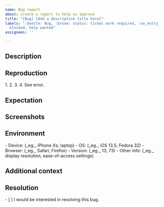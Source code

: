 ```yaml
---
name: Bug report
about: Create a report to help us improve
title: "[Bug] [Add a descriptive title here]"
labels: ":beetle: Bug, :broom: status: ticket work required, :no_entry_sign: status:
  blocked, help wanted"
assignees: ''

---
```


<h2> Description </h2>
<!-- Concisely describe the bug. -->

<h2> Reproduction </h2>
<!-- Provide detailed steps to reproduce the bug -->
1. <!-- Step 1 ... -->
2. <!-- Step 2 ... -->
3. <!-- Step 3 ... -->
4. See error.

<h2> Expectation </h2>
<!-- Concisely describe what you expected to happen. -->

<h2> Screenshots </h2>
<!-- Add screenshots to show the problem; or delete the section entirely. -->

<h2> Environment </h2>
<!-- Please complete this, unless you are certain the problem is not environment specific. -->
 - Device: (_eg._ iPhone Xs; laptop)
 - OS: (_eg._ iOS 13.5; Fedora 32)
 - Browser: (_eg._ Safari; Firefox)
 - Version: (_eg._ 13; 73)
 - Other info: (_eg._ display resolution, ease-of-access settings)

<h2> Additional context </h2>
<!-- Add any other context about the problem here; or delete the section entirely. -->

<h2> Resolution </h2>
<!-- Replace the [ ] with [x] to check the box. -->
- [ ] I would be interested in resolving this bug.
